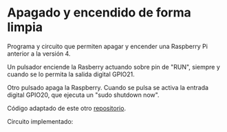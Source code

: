 # Apagado y encendido de forma limpia

Programa y circuito que permiten apagar y encender una Raspberry Pi anterior a la versión 4. 

Un pulsador enciende la Rasberry actuando sobre pin de "RUN", siempre y cuando se lo permita la salida digital GPIO21.

Otro pulsado apaga la Raspberry. Cuando se pulsa se activa la entrada digital GPIO20, que ejecuta un "sudo shutdown now".

Código adaptado de este otro [repositorio](https://github.com/halofx/rpi-shutdown).

Circuito implementado:

